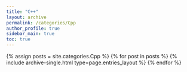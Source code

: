 ```yaml
---
title: "C++"
layout: archive
permalink: /categories/Cpp
author_profile: true
sidebar_main: true
toc: true
---
```


{% assign posts = site.categories.Cpp %}
{% for post in posts %} {% include archive-single.html type=page.entries_layout %} {% endfor %}